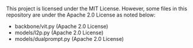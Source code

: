 This project is licensed under the MIT License. However, some files in this repository are under the Apache 2.0 License as noted below:

- backbone/vit.py (Apache 2.0 License)
- models/l2p.py (Apache 2.0 License)
- models/dualprompt.py (Apache 2.0 License)